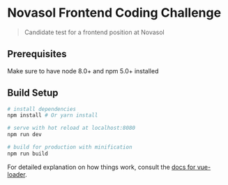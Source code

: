 # Novasol Frontend Coding Challenge

> Candidate test for a frontend position at Novasol

## Prerequisites
Make sure to have node 8.0+ and npm 5.0+ installed

## Build Setup

``` bash
# install dependencies
npm install # Or yarn install

# serve with hot reload at localhost:8080
npm run dev

# build for production with minification
npm run build
```

For detailed explanation on how things work, consult the [docs for vue-loader](http://vuejs.github.io/vue-loader).
